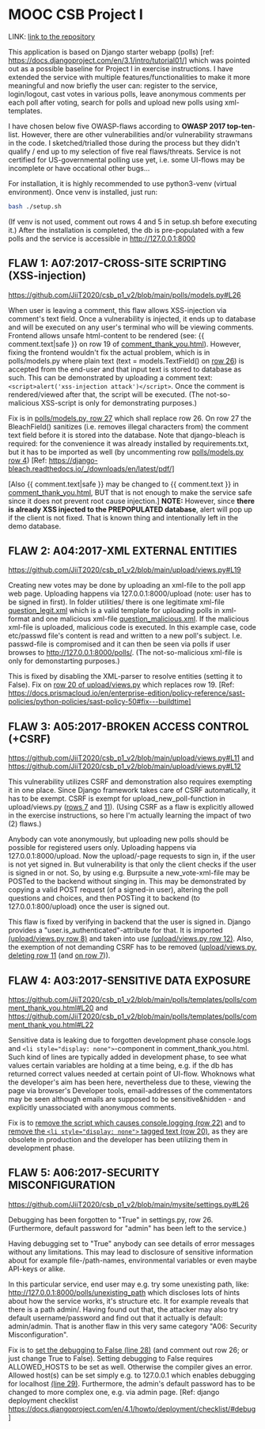 
# MOOC CSB Project I

LINK: [link to the repository](https://github.com/JiiT2020/csb_p1_v2/)

This application is based on Django starter webapp (polls) [ref: https://docs.djangoproject.com/en/3.1/intro/tutorial01/] which was pointed out as a possible baseline for Project I in exercise instructions. I have extended the service with multiple features/functionalities to make it more meaningful and now briefly the user can: register to the service, login/logout, cast votes in various polls, leave anonymous comments per each poll after voting, search for polls and upload new polls using xml-templates.

I have chosen below five OWASP-flaws according to **OWASP 2017 top-ten**-list. However, there are other vulnerabilities and/or vulnerability strawmans in the code. I sketched/trialled those during the process but they didn't qualify / end up to my selection of five real flaws/threats. Service is not certified for US-governmental polling use yet, i.e. some UI-flows may be incomplete or have occational other bugs...

For installation, it is highly recommended to use python3-venv (virtual environment). Once venv is installed, just run:
```bash
bash ./setup.sh
```
(If venv is not used, comment out rows 4 and 5 in setup.sh before executing it.)
After the installation is completed, the db is pre-populated with a few polls and the service is accessible in http://127.0.0.1:8000


## FLAW 1: A07:2017-CROSS-SITE SCRIPTING (XSS-injection)

https://github.com/JiiT2020/csb_p1_v2/blob/main/polls/models.py#L26

When user is leaving a comment, this flaw allows XSS-injection via comment's text field. Once a vulnerability is injected, it ends up to database and will be executed on any user's terminal who will be viewing comments. Frontend allows unsafe html-content to be rendered (see: {{ comment.text|safe }} on row 19 of [comment_thank_you.html](https://github.com/JiiT2020/csb_p1_v2/blob/main/polls/templates/polls/comment_thank_you.html#L19)). However, fixing the frontend wouldn't fix the actual problem, which is in polls/models.py where plain text (text = models.TextField() on [row 26](https://github.com/JiiT2020/csb_p1_v2/blob/main/polls/models.py#L26)) is accepted from the end-user and that input text is stored to database as such. This can be demonstrated by uploading a comment text: ```<script>alert('xss-injection attack')</script>```. Once the comment is rendered/viewed after that, the script will be executed. (The not-so-malicious XSS-script is only for demonstrating purposes.)

Fix is in [polls/models.py, row 27](https://github.com/JiiT2020/csb_p1_v2/blob/main/polls/models.py#L27) which shall replace row 26. On row 27 the BleachField() sanitizes (i.e. removes illegal characters from) the comment text field before it is stored into the database. Note that django-bleach is required: for the convenience it was already installed by requirements.txt, but it has to be imported as well (by uncommenting row [polls/models.py row 4](https://github.com/JiiT2020/csb_p1_v2/blob/main/polls/models.py#L4)) [Ref: https://django-bleach.readthedocs.io/_/downloads/en/latest/pdf/]

[Also {{ comment.text|safe }} may be changed to {{ comment.text }} in [comment_thank_you.html](https://github.com/JiiT2020/csb_p1_v2/blob/main/polls/templates/polls/comment_thank_you.html#L19), BUT that is not enough to make the service safe since it does not prevent root cause injection.] <b>NOTE:</b> However, since <b>there is already XSS injected to the PREPOPULATED database</b>, alert will pop up if the client is not fixed. That is known thing and intentionally left in the demo database.


## FLAW 2: A04:2017-XML EXTERNAL ENTITIES

https://github.com/JiiT2020/csb_p1_v2/blob/main/upload/views.py#L19

Creating new votes may be done by uploading an xml-file to the poll app web page. Uploading happens via 127.0.0.1:8000/upload (note: user has to be signed in first). In folder utilities/ there is one legitimate xml-file [question_legit.xml](https://github.com/JiiT2020/csb_p1_v2/blob/main/utils/question_legit.xml) which is a valid template for uploading polls in xml-format and one malicious xml-file [question_malicious.xml](https://github.com/JiiT2020/csb_p1_v2/blob/main/utils/question_malicious.xml). If the malicious xml-file is uploaded, malicious code is executed. In this example case, code etc/passwd file's content is read and written to a new poll's subject. I.e. passwd-file is compromised and it can then be seen via polls if user browses to http://127.0.0.1:8000/polls/. (The not-so-malicious xml-file is only for demonstarting purposes.)

This is fixed by disabling the XML-parser to resolve entities (setting it to False). Fix on [row 20 of upload/views.py](https://github.com/JiiT2020/csb_p1_v2/blob/main/upload/views.py#L20) which replaces row 19. [Ref: https://docs.prismacloud.io/en/enterprise-edition/policy-reference/sast-policies/python-policies/sast-policy-50#fix---buildtime]


## FLAW 3: A05:2017-BROKEN ACCESS CONTROL (+CSRF)

https://github.com/JiiT2020/csb_p1_v2/blob/main/upload/views.py#L11
and
https://github.com/JiiT2020/csb_p1_v2/blob/main/upload/views.py#L12

This vulnerability utilizes CSRF and demonstration also requires exempting it in one place. Since Django framework takes care of CSRF automatically, it has to be exempt. CSRF is exempt for upload_new_poll-function in upload/views.py ([rows 7](https://github.com/JiiT2020/csb_p1_v2/blob/main/upload/views.py#L7) and [11](https://github.com/JiiT2020/csb_p1_v2/blob/main/upload/views.py#L11)). (Using CSRF as a flaw is explicitly allowed in the exercise instructions, so here I'm actually learning the impact of two (2) flaws.)

Anybody can vote anonymously, but uploading new polls should be possible for registered users only. Uploading happens via 127.0.0.1:8000/upload. Now the upload/-page requests to sign in, if the user is not yet signed in. But vulnerability is that only the client checks if the user is signed in or not. So, by using e.g. Burpsuite a new_vote-xml-file may be POSTed to the backend without singing in. This may be demonstrated by copying a valid POST request (of a signed-in user), altering the poll questions and choices, and then POSTing it to backend (to 127.0.0.1:800/upload) once the user is signed out.

This flaw is fixed by verifying in backend that the user is signed in. Django provides a "user.is_authenticated"-attribute for that. It is imported [(upload/views.py row 8)](https://github.com/JiiT2020/csb_p1_v2/blob/main/upload/views.py#L8) and taken into use [(upload/views.py row 12)](https://github.com/JiiT2020/csb_p1_v2/blob/main/upload/views.py#L12).
Also, the exemption of not demanding CSRF has to be removed ([upload/views.py, deleting row 11](https://github.com/JiiT2020/csb_p1_v2/blob/main/upload/views.py#L11) (and [on row 7](https://github.com/JiiT2020/csb_p1_v2/blob/main/upload/views.py#L7))).


## FLAW 4: A03:2017-SENSITIVE DATA EXPOSURE

https://github.com/JiiT2020/csb_p1_v2/blob/main/polls/templates/polls/comment_thank_you.html#L20
and
https://github.com/JiiT2020/csb_p1_v2/blob/main/polls/templates/polls/comment_thank_you.html#L22

Sensitive data is leaking due to forgotten development phase console.logs and ```<li style="display: none">```-component in comment_thank_you.html. Such kind of lines are typically added in development phase, to see what values certain variables are holding at a time being, e.g. if the db has returned correct values needed at certain point of UI-flow. Whoknows what the developer's aim has been here, nevertheless due to these, viewing the page via browser's Developer tools, email-addresses of the commentators may be seen although emails are supposed to be sensitive&hidden - and explicitly unassociated with anonymous comments.

Fix is to [remove the script which causes console.logging (row 22)](https://github.com/JiiT2020/csb_p1_v2/blob/main/polls/templates/polls/comment_thank_you.html#L22) and to [remove the ```<li style="display: none">``` tagged text (row 20)](https://github.com/JiiT2020/csb_p1_v2/blob/main/polls/templates/polls/comment_thank_you.html#L20), as they are obsolete in production and the developer has been utilizing them in development phase.


## FLAW 5: A06:2017-SECURITY MISCONFIGURATION

https://github.com/JiiT2020/csb_p1_v2/blob/main/mysite/settings.py#L26

Debugging has been forgotten to "True" in settings.py, row 26. (Furthermore, default password for "admin" has been left to the service.)

Having debugging set to "True" anybody can see details of error messages without any limitations. This may lead to disclosure of sensitive information about for example file-/path-names, environmental variables or even maybe API-keys or alike.

In this particular service, end user may e.g. try some unexisting path, like: http://127.0.0.1:8000/polls/unexisting_path which discloses lots of hints about how the service works, it's structure etc. It for example reveals that there is a path admin/. Having found out that, the attacker may also try default username/password and find out that it actually is default: admin/admin. That is another flaw in this very same category "A06: Security Misconfiguration".

Fix is to [set the debugging to False (line 28)](https://github.com/JiiT2020/csb_p1_v2/blob/main/mysite/settings.py#L28) (and comment out row 26; or just change True to False). Setting debugging to False requires ALLOWED_HOSTS to be set as well. Otherwise the compiler gives an error. Allowed host(s) can be set simply e.g. to 127.0.0.1 which enables debugging for localhost [(line 29)](https://github.com/JiiT2020/csb_p1_v2/blob/main/mysite/settings.py#L29). Furthermore, the admin's default password has to be changed to more complex one, e.g. via admin page. [Ref: django deployment checklist https://docs.djangoproject.com/en/4.1/howto/deployment/checklist/#debug]
